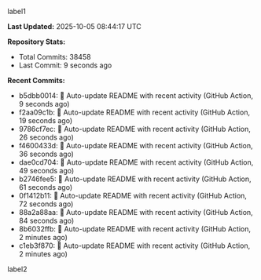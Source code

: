 
label1 
<!-- ACTIVITY_START -->
**Last Updated:** 2025-10-05 08:44:17 UTC

**Repository Stats:**
- Total Commits: 38458
- Last Commit: 9 seconds ago

**Recent Commits:**
- b5dbb0014: 🤖 Auto-update README with recent activity (GitHub Action, 9 seconds ago)
- f2aa09c1b: 🤖 Auto-update README with recent activity (GitHub Action, 19 seconds ago)
- 9786cf7ec: 🤖 Auto-update README with recent activity (GitHub Action, 26 seconds ago)
- f4600433d: 🤖 Auto-update README with recent activity (GitHub Action, 36 seconds ago)
- dae0cd704: 🤖 Auto-update README with recent activity (GitHub Action, 49 seconds ago)
- b2746fee5: 🤖 Auto-update README with recent activity (GitHub Action, 61 seconds ago)
- 0f1412b11: 🤖 Auto-update README with recent activity (GitHub Action, 72 seconds ago)
- 88a2a88aa: 🤖 Auto-update README with recent activity (GitHub Action, 84 seconds ago)
- 8b6032ffb: 🤖 Auto-update README with recent activity (GitHub Action, 2 minutes ago)
- c1eb3f870: 🤖 Auto-update README with recent activity (GitHub Action, 2 minutes ago)
<!-- ACTIVITY_END -->

label2
